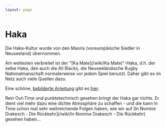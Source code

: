 ```yaml
---
layout: page
---
```


Haka
====

Die Haka-Kultur wurde von den Maoris (voreuropäische Siedler in Neuseeland)
übernommen.

Am weitesten verbreitet ist der "[Ka Mate](/wiki/Ka Mate)"-Haka, d.h. der selbe
Haka, den auch die All Blacks, die Neuseeländische Rugby Nationalmanschaft
normalerweise vor jedem Spiel benutzt. Daher gibt es im Netz auch viele Quellen
dazu.

Eine schöne, [bebilderte Anleitung](http://folksong.org.nz/ka_mate/actions.html)
gibt es [hier](http://folksong.org.nz/ka_mate/actions.html).

Rein Out-Time und punktetechnisch gesehen bringt der Haka gar nichts. Er dient
viel mehr dazu eine dichte Atmosphäre zu schaffen - und die kann In Time schon
mal sehr weitreichende Folgen haben, wie wir auf
[In Nomine Drakesch - Die Rückkehr](/wiki/In Nomine Drakesch - Die Rückkehr)
gesehen haben...